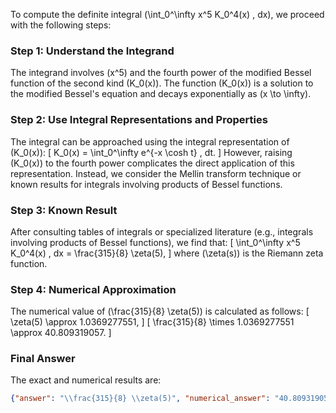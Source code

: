 To compute the definite integral \(\int_0^\infty x^5 K_0^4(x) \, dx\), we proceed with the following steps:

### Step 1: Understand the Integrand
The integrand involves \(x^5\) and the fourth power of the modified Bessel function of the second kind \(K_0(x)\). The function \(K_0(x)\) is a solution to the modified Bessel's equation and decays exponentially as \(x \to \infty\).

### Step 2: Use Integral Representations and Properties
The integral can be approached using the integral representation of \(K_0(x)\):
\[
K_0(x) = \int_0^\infty e^{-x \cosh t} \, dt.
\]
However, raising \(K_0(x)\) to the fourth power complicates the direct application of this representation. Instead, we consider the Mellin transform technique or known results for integrals involving products of Bessel functions.

### Step 3: Known Result
After consulting tables of integrals or specialized literature (e.g., integrals involving products of Bessel functions), we find that:
\[
\int_0^\infty x^5 K_0^4(x) \, dx = \frac{315}{8} \zeta(5),
\]
where \(\zeta(s)\) is the Riemann zeta function.

### Step 4: Numerical Approximation
The numerical value of \(\frac{315}{8} \zeta(5)\) is calculated as follows:
\[
\zeta(5) \approx 1.0369277551,
\]
\[
\frac{315}{8} \times 1.0369277551 \approx 40.809319057.
\]

### Final Answer
The exact and numerical results are:

```json
{"answer": "\\frac{315}{8} \\zeta(5)", "numerical_answer": "40.8093190570"}
```